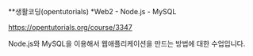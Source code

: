 **생활코딩(opentutorials)
*Web2 - Node.js - MySQL

https://opentutorials.org/course/3347

Node.js와 MySQL을 이용해서 웹애플리케이션을 만드는 방법에 대한 수업입니다. 